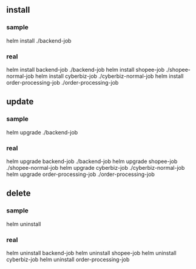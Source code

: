 
## install
### sample
helm install <release-name> ./backend-job
### real
helm install backend-job ./backend-job
helm install shopee-job ./shopee-normal-job
helm install cyberbiz-job ./cyberbiz-normal-job
helm install order-processing-job ./order-processing-job

## update
### sample
helm upgrade <release-name> ./backend-job
### real
helm upgrade backend-job ./backend-job
helm upgrade shopee-job ./shopee-normal-job
helm upgrade cyberbiz-job ./cyberbiz-normal-job
helm upgrade order-processing-job ./order-processing-job

## delete 
### sample
helm uninstall <release-name>
### real
helm uninstall backend-job
helm uninstall shopee-job
helm uninstall cyberbiz-job
helm uninstall order-processing-job